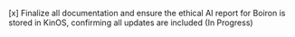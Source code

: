[x] Finalize all documentation and ensure the ethical AI report for Boiron is stored in KinOS, confirming all updates are included (In Progress)